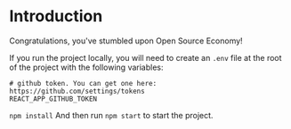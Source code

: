 # Introduction

Congratulations, you've stumbled upon Open Source Economy!

[//]: # ([Live website link]&#40;https://frontend-alpha-umber.vercel.app/&#41;)

If you run the project locally, you will need to create an `.env` file at the root of the project with the following variables:

```
# github token. You can get one here: https://github.com/settings/tokens
REACT_APP_GITHUB_TOKEN
```

`npm install` And then run `npm start` to start the project.





